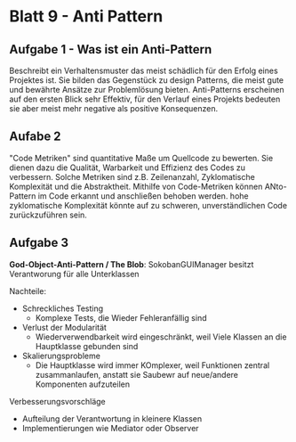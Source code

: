# Blatt 9 - Anti Pattern

## Aufgabe 1 - Was ist ein Anti-Pattern

Beschreibt ein Verhaltensmuster das meist schädlich für den Erfolg eines Projektes ist.
Sie bilden das Gegenstück zu design Patterns, die meist gute und bewährte Ansätze zur Problemlösung bieten.
Anti-Patterns erscheinen auf den ersten Blick sehr Effektiv, für den Verlauf eines Projekts bedeuten sie aber meist mehr negative als positive Konsequenzen.

## Aufabe 2

"Code Metriken" sind quantitative Maße um Quellcode zu bewerten.
Sie dienen dazu die Qualität, Warbarkeit und Effizienz des Codes zu verbessern.
Solche Metriken sind z.B. Zeilenanzahl, Zyklomatische Komplexität und die Abstraktheit.
Mithilfe von Code-Metriken können ANto-Pattern im Code erkannt und anschließen behoben werden.
hohe zyklomatische Komplexität könnte auf zu schweren, unverständlichen Code zurückzuführen sein.

## Aufgabe 3

**God-Object-Anti-Pattern / The Blob**: SokobanGUIManager besitzt Verantworung für alle Unterklassen

Nachteile:

- Schreckliches Testing
  - Komplexe Tests, die Wieder Fehleranfällig sind
- Verlust der Modularität
  - Wiederverwendbarkeit wird eingeschränkt, weil Viele Klassen an die Hauptklasse gebunden sind
- Skalierungsprobleme
  - Die Hauptklasse wird immer KOmplexer, weil Funktionen zentral zusammanlaufen, anstatt sie Saubewr auf neue/andere Komponenten aufzuteilen

Verbesserungsvorschläge

- Aufteilung der Verantwortung in kleinere Klassen
- Implementierungen wie Mediator oder Observer

